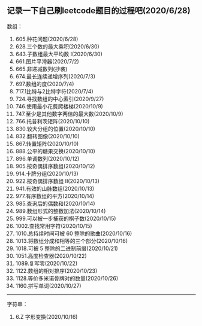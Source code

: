 记录一下自己刷leetcode题目的过程吧(2020/6/28)
---
数组：
  1. 605.种花问题(2020/6/28)
  2. 628.三个数的最大乘积(2020/6/30)
  3. 643.子数组最大平均数 I(2020/6/30)
  4. 661.图片平滑器(2020/7/2)
  5. 665.非递减数列(抄袭)
  6. 674.最长连续递增序列(2020/7/3)
  7. 697.数组的度(2020/7/4)
  8. 717.1比特与2比特字符(2020/7/4)
  9. 724.寻找数组的中心索引(2020/9/27)
  10. 746.使用最小花费爬楼梯(2020/10/9)
  11. 747.至少是其他数字两倍的最大数(2020/10/9)
  12. 766.托普利茨矩阵(2020/10/10)
  13. 830.较大分组的位置(2020/10/10)
  14. 832.翻转图像(2020/10/10)
  15. 867.转置矩阵(2020/10/10)
  16. 888.公平的糖果交换(2020/10/10)
  17. 896.单调数列(2020/10/12)
  18. 905.按奇偶排序数组(2020/10/12)
  19. 914.卡牌分组(2020/10/13)
  20. 922.按奇偶排序数组 II(2020/10/13)
  21. 941.有效的山脉数组(2020/10/13)
  22. 977.有序数组的平方(2020/10/14)
  23. 985.查询后的偶数和(2020/10/14)
  24. 989.数组形式的整数加法(2020/10/14)
  25. 999.可以被一步捕获的棋子数(2020/10/15)
  26. 1002.查找常用字符(2020/10/15)
  27. 1010.总持续时间可被 60 整除的歌曲(2020/10/16)
  28. 1013.将数组分成和相等的三个部分(2020/10/16)
  29. 1018.可被 5 整除的二进制前缀(2020/10/21)
  30. 1051.高度检查器(2020/10/22)
  31. 1089.复写零(2020/10/22)
  32. 1122.数组的相对排序(2020/10/23)
  33. 1128.等价多米诺骨牌对的数量(2020/10/26)
  34. 1160.拼写单词(2020/10/27)
---
字符串：
  1. 6.Z 字形变换(2020/10/16)